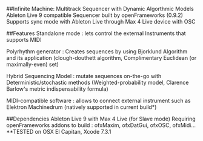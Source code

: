 ##Infinite Machine: Multitrack Sequencer with Dynamic Algorthmic Models
Ableton Live 9 compatible Sequencer built by openFrameworks (0.9.2)
Supports sync mode with Ableton Live through Max 4 Live device with OSC

##Features
Standalone mode : lets control the external Instruments that supports MIDI 

Polyrhythm generator : Creates sequences by using Bjorklund Algorithm and its application (clough-douthett algorithm, Complimentary Euclidean (or maximally-even) set)

Hybrid Sequencing Model : mutate sequences on-the-go with Deterministic/stochastic methods (Weighted-probability model, Clarence Barlow's metric indispensability formula)

MIDI-compatible software : allows to connect external instrument such as Elektron Machinedrum (natively supported in current build*)

##Dependencies
Ableton Live 9 with Max 4 Live (for Slave mode)
Requiring openFrameworks addons to build : ofxMaxim, ofxDatGui, ofxOSC, ofxMidi...
**TESTED on OSX El Capitan, Xcode 7.3.1
